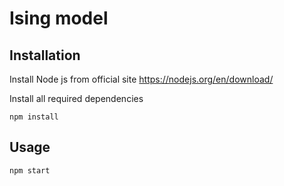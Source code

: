 # Іsing model
## Installation
Install Node js from official site https://nodejs.org/en/download/

Install all required dependencies
```
npm install
```
## Usage
```
npm start
